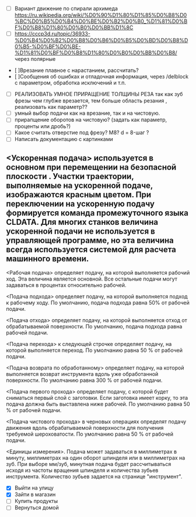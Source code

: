 - [ ] Вариант движение по спирали архимеда https://ru.wikipedia.org/wiki/%D0%90%D1%80%D1%85%D0%B8%D0%BC%D0%B5%D0%B4%D0%BE%D0%B2%D0%B0_%D1%81%D0%BF%D0%B8%D1%80%D0%B0%D0%BB%D1%8C
- [ ] https://cccp3d.ru/topic/36933-%D0%B4%D0%B2%D0%B8%D0%B6%D0%B5%D0%BD%D0%B8%D0%B5-%D0%BF%D0%BE-%D1%81%D0%BF%D0%B8%D1%80%D0%B0%D0%BB%D0%B8/ через полярные
- [ ]Врезание плавное с нарастанием, рассчитать?
- [ ]Сообщения об ошибках и отладочная информация, через /delblock с параметром, обработка исключений и т.п.
- [ ] РЕАЛИЗОВАТЬ УМНОЕ ПРИРАЩЕНИЕ ТОЛЩИНЫ РЕЗА так как зуб фрезы чем глубже врезается, тем больше область резания , реализовать как параметр??
- [ ] умный выбор подачи как на врезание, так и на чистовую. 
- [ ] прирапщение оборотов на чистовую? (задать как параметр, проценты или дробь?)
- [ ] Какое считать отверстие под  фрезу? M8? d = 8-шаг ?
- [ ] Написать документацию с картинками

## <Ускоренная подача> используется в основном при перемещении на безопасной плоскости . Участки траектории, выполняемые на ускоренной подаче, изображаются красным цветом. При переключении на ускоренную подачу формируется команда <RAPID> промежуточного языка CLDATA. Для многих станков величина ускоренной подачи не используется в управляющей программе, но эта величина всегда используется системой для расчета машинного времени.

<Рабочая подача> определяет подачу, на которой выполняется рабочий ход. Эта величина является основной. Все остальные подачи могут задаваться в процентах относительно рабочей.

<Подача подхода> определяет подачу, на которой выполняется подход к рабочему ходу. По умолчанию, подача подхода равна 50% от рабочей подачи.

<Подача отхода> определяет подачу, на которой выполняется отход от обрабатываемой поверхности. По умолчанию, подача подхода равна рабочей подачи.

<Подача перехода> к следующей строчке определяет подачу, на которой выполняется переход. По умолчанию равна 50 % от рабочей подачи.

<Подача возврата по обработанному> определяет подачу, на которой выполняется возврат инструмента вдоль уже обработанной поверхности. По умолчанию равна 300 % от рабочей подачи.

<Подача первого прохода> определяет подачу, с которой будет сниматься первый слой с заготовки. Если заготовка имеет корку, то эта подача должна быть выставлена ниже рабочей. По умолчанию равна 50 % от рабочей подачи.

<Подача чистового прохода> в черновых операциях определят подачу движения вдоль обрабатываемой поверхности для получения требуемой шероховатости. По умолчанию равна 50 % от рабочей подачи.

<Единицы измерения>. Подача может задаваться в миллиметрах в минуту, миллиметрах на один оборот шпинделя или в миллиметрах на зуб. При выборе мм/зуб, минутная подача будет рассчитываться исходя из частоты вращения шпинделя и количества зубьев инструмента. Количество зубьев задается на странице "инструмент".



- [x] Выйти на улицу
- [x] Зайти в магазин
- [ ] Купить продукты
- [ ] Вернуться домой
